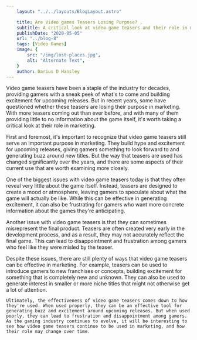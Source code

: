 ```yaml
---
    layout: "../../layouts/BlogLayout.astro"

    title: Are Video games Teasers Losing Purpose? ,                                                       
    subtitle: A critical look at video game teasers and their role in marketing ,
    publishDate: "2020-05-05"
    url: "../blog-8"
    tags: [Video Games]
    image: {
        src: "/img/lost-places.jpg",
        alt: "Alternate Text",
    } 
    author: Darius D Hansley
---
```



<p>Video game teasers have been a staple of the industry for decades, providing gamers with a sneak peek of what's to come and building excitement for upcoming releases. But in recent years, some have questioned whether these teasers are losing their purpose in marketing. With more teasers coming out than ever before, and with many of them providing little to no information about the game itself, it's worth taking a critical look at their role in marketing.</p>

<p>First and foremost, it's important to recognize that video game teasers still serve an important purpose in marketing. They build hype and excitement for upcoming releases, giving gamers something to look forward to and generating buzz around new titles. But the way that teasers are used has changed significantly over the years, and there are some aspects of their current use that are worth examining more closely.</p>

<p>One of the biggest issues with video game teasers today is that they often reveal very little about the game itself. Instead, teasers are designed to create a mood or atmosphere, leaving gamers to speculate about what the game will actually be like. While this can be effective in generating excitement, it can also be frustrating for gamers who want more concrete information about the games they're anticipating.</p>

<p>Another issue with video game teasers is that they can sometimes misrepresent the final product. Teasers are often created very early in the development process, and as a result, they may not accurately reflect the final game. This can lead to disappointment and frustration among gamers who feel like they were misled by the teaser.</p>

<p>Despite these issues, there are still plenty of ways that video game teasers can be effective in marketing. For example, teasers can be used to introduce gamers to new franchises or concepts, building excitement for something that is completely new and unknown. They can also be used to generate interest in smaller or more niche titles that might not otherwise get a lot of attention.</p>
<p>
    
    Ultimately, the effectiveness of video game teasers comes down to how they're used. When used properly, they can be an effective tool for generating buzz and excitement around upcoming releases. But when used poorly, they can lead to frustration and disappointment among gamers. As the gaming industry continues to evolve, it will be interesting to see how video game teasers continue to be used in marketing, and how their role may change over time.

</p>